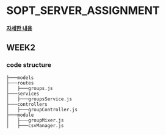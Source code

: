 # SOPT_SERVER_ASSIGNMENT
[**자세한 내용**](https://github.com/kkoon9/SOPT_SERVER_ASSIGNMENT/wiki)
## WEEK2
### code structure
```
├───models  
├───routes
│   ├───groups.js
├───services
│   ├───groupsService.js
├───controllers
│   ├───groupController.js
├───module
│   ├───groupMixer.js
│   ├───csvManager.js
```
